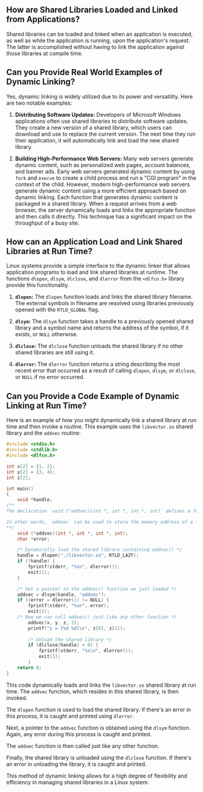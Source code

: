 ## How are Shared Libraries Loaded and Linked from Applications?

Shared libraries can be loaded and linked when an application is executed, as well as while the application is running, upon the application's request. The latter is accomplished without having to link the application against those libraries at compile time.

## Can you Provide Real World Examples of Dynamic Linking?

Yes, dynamic linking is widely utilized due to its power and versatility. Here are two notable examples:

1. **Distributing Software Updates:** Developers of Microsoft Windows applications often use shared libraries to distribute software updates. They create a new version of a shared library, which users can download and use to replace the current version. The next time they run their application, it will automatically link and load the new shared library.

2. **Building High-Performance Web Servers:** Many web servers generate dynamic content, such as personalized web pages, account balances, and banner ads. Early web servers generated dynamic content by using `fork` and `execve` to create a child process and run a "CGI program" in the context of the child. However, modern high-performance web servers generate dynamic content using a more efficient approach based on dynamic linking. Each function that generates dynamic content is packaged in a shared library. When a request arrives from a web browser, the server dynamically loads and links the appropriate function and then calls it directly. This technique has a significant impact on the throughput of a busy site.

## How can an Application Load and Link Shared Libraries at Run Time?

Linux systems provide a simple interface to the dynamic linker that allows application programs to load and link shared libraries at runtime. The functions `dlopen`, `dlsym`, `dlclose`, and `dlerror` from the `<dlfcn.h>` library provide this functionality.

1. **`dlopen`:** The `dlopen` function loads and links the shared library filename. The external symbols in filename are resolved using libraries previously opened with the `RTLD_GLOBAL` flag. 

2. **`dlsym`:** The `dlsym` function takes a handle to a previously opened shared library and a symbol name and returns the address of the symbol, if it exists, or `NULL` otherwise.

3. **`dlclose`:** The `dlclose` function unloads the shared library if no other shared libraries are still using it.

4. **`dlerror`:** The `dlerror` function returns a string describing the most recent error that occurred as a result of calling `dlopen`, `dlsym`, or `dlclose`, or `NULL` if no error occurred.

## Can you Provide a Code Example of Dynamic Linking at Run Time?

Here is an example of how you might dynamically link a shared library at run time and then invoke a routine. This example uses the `libvector.so` shared library and the `addvec` routine:

```c
#include <stdio.h>
#include <stdlib.h>
#include <dlfcn.h>

int x[2] = {1, 2};
int y[2] = {3, 4};
int z[2];

int main()
{
    void *handle;
/**
The declaration `void (*addvec)(int *, int *, int *, int)` defines a function pointer named `addvec`. The function pointer `addvec` is capable of pointing to a function that takes four arguments: three `int` pointers and one `int` value. The function itself returns `void`, which means it does not return any value.

In other words, `addvec` can be used to store the memory address of a function that matches the specified signature. Once `addvec` is assigned the address of a compatible function
**/
    void (*addvec)(int *, int *, int *, int);
    char *error;

    /* Dynamically load the shared library containing addvec() */
    handle = dlopen("./libvector.so", RTLD_LAZY);
    if (!handle) {
        fprintf(stderr, "%sn", dlerror());
        exit(1);
    }

    /* Get a pointer to the addvec() function we just loaded */
    addvec = dlsym(handle, "addvec");
    if ((error = dlerror()) != NULL) {
        fprintf(stderr, "%sn", error);
        exit(1);
    /* Now we can call addvec() just like any other function */
	    addvec(x, y, z, 2);
	    printf("z = [%d %d]\n", z[0], z[1]);
	
	    /* Unload the shared library */
	    if (dlclose(handle) < 0) {
	        fprintf(stderr, "%s\n", dlerror());
	        exit(1);
	    }
    return 0;
}
```

This code dynamically loads and links the `libvector.so` shared library at run time. The `addvec` function, which resides in this shared library, is then invoked. 

The `dlopen` function is used to load the shared library. If there's an error in this process, it is caught and printed using `dlerror`. 

Next, a pointer to the `addvec` function is obtained using the `dlsym` function. Again, any error during this process is caught and printed. 

The `addvec` function is then called just like any other function. 

Finally, the shared library is unloaded using the `dlclose` function. If there's an error in unloading the library, it is caught and printed.

This method of dynamic linking allows for a high degree of flexibility and efficiency in managing shared libraries in a Linux system.